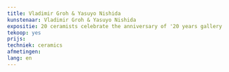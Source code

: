 ```yaml
---
title: Vladimir Groh & Yasuyo Nishida
kunstenaar: Vladimir Groh & Yasuyo Nishida
expositie: 20 ceramists celebrate the anniversary of '20 years gallery π²'
tekoop: yes
prijs: 
techniek: ceramics
afmetingen: 
lang: en
---
```

